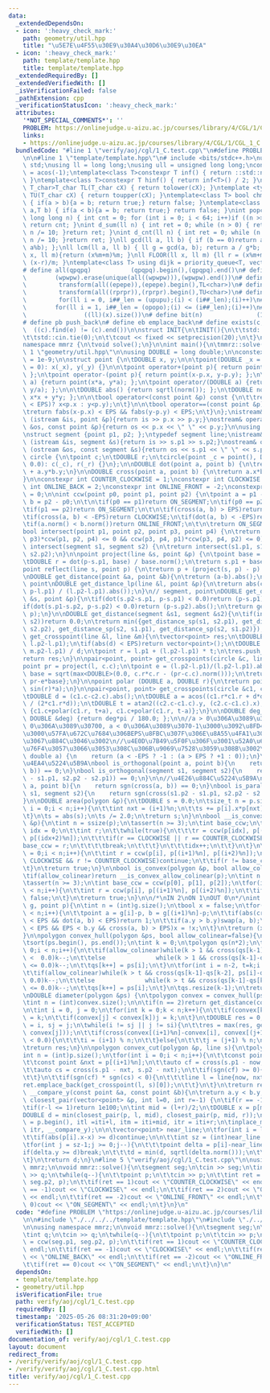 ```yaml
---
data:
  _extendedDependsOn:
  - icon: ':heavy_check_mark:'
    path: geometry/util.hpp
    title: "\u5E7E\u4F55\u30E9\u30A4\u30D6\u30E9\u30EA"
  - icon: ':heavy_check_mark:'
    path: template/template.hpp
    title: template/template.hpp
  _extendedRequiredBy: []
  _extendedVerifiedWith: []
  _isVerificationFailed: false
  _pathExtension: cpp
  _verificationStatusIcon: ':heavy_check_mark:'
  attributes:
    '*NOT_SPECIAL_COMMENTS*': ''
    PROBLEM: https://onlinejudge.u-aizu.ac.jp/courses/library/4/CGL/1/CGL_1_C
    links:
    - https://onlinejudge.u-aizu.ac.jp/courses/library/4/CGL/1/CGL_1_C
  bundledCode: "#line 1 \"verify/aoj/cgl/1_C.test.cpp\"\n#define PROBLEM \"https://onlinejudge.u-aizu.ac.jp/courses/library/4/CGL/1/CGL_1_C\"\
    \n\n#line 1 \"template/template.hpp\"\n# include <bits/stdc++.h>\nusing namespace\
    \ std;\nusing ll = long long;\nusing ull = unsigned long long;\nconst double pi\
    \ = acos(-1);\ntemplate<class T>constexpr T inf() { return ::std::numeric_limits<T>::max();\
    \ }\ntemplate<class T>constexpr T hinf() { return inf<T>() / 2; }\ntemplate <typename\
    \ T_char>T_char TL(T_char cX) { return tolower(cX); }\ntemplate <typename T_char>T_char\
    \ TU(T_char cX) { return toupper(cX); }\ntemplate<class T> bool chmin(T& a,T b)\
    \ { if(a > b){a = b; return true;} return false; }\ntemplate<class T> bool chmax(T&\
    \ a,T b) { if(a < b){a = b; return true;} return false; }\nint popcnt(unsigned\
    \ long long n) { int cnt = 0; for (int i = 0; i < 64; i++)if ((n >> i) & 1)cnt++;\
    \ return cnt; }\nint d_sum(ll n) { int ret = 0; while (n > 0) { ret += n % 10;\
    \ n /= 10; }return ret; }\nint d_cnt(ll n) { int ret = 0; while (n > 0) { ret++;\
    \ n /= 10; }return ret; }\nll gcd(ll a, ll b) { if (b == 0)return a; return gcd(b,\
    \ a%b); };\nll lcm(ll a, ll b) { ll g = gcd(a, b); return a / g*b; };\nll MOD(ll\
    \ x, ll m){return (x%m+m)%m; }\nll FLOOR(ll x, ll m) {ll r = (x%m+m)%m; return\
    \ (x-r)/m; }\ntemplate<class T> using dijk = priority_queue<T, vector<T>, greater<T>>;\n\
    # define all(qpqpq)           (qpqpq).begin(),(qpqpq).end()\n# define UNIQUE(wpwpw)\
    \        (wpwpw).erase(unique(all((wpwpw))),(wpwpw).end())\n# define LOWER(epepe)\
    \         transform(all((epepe)),(epepe).begin(),TL<char>)\n# define UPPER(rprpr)\
    \         transform(all((rprpr)),(rprpr).begin(),TU<char>)\n# define rep(i,upupu)\
    \         for(ll i = 0, i##_len = (upupu);(i) < (i##_len);(i)++)\n# define reps(i,opopo)\
    \        for(ll i = 1, i##_len = (opopo);(i) <= (i##_len);(i)++)\n# define len(x)\
    \                ((ll)(x).size())\n# define bit(n)               (1LL << (n))\n\
    # define pb push_back\n# define eb emplace_back\n# define exists(c, e)       \
    \  ((c).find(e) != (c).end())\n\nstruct INIT{\n\tINIT(){\n\t\tstd::ios::sync_with_stdio(false);\n\
    \t\tstd::cin.tie(0);\n\t\tcout << fixed << setprecision(20);\n\t}\n}INIT;\n\n\
    namespace mmrz {\n\tvoid solve();\n}\n\nint main(){\n\tmmrz::solve();\n}\n#line\
    \ 1 \"geometry/util.hpp\"\n\nusing DOUBLE = long double;\n\nconstexpr DOUBLE EPS\
    \ = 1e-9;\n\nstruct point {\n\tDOUBLE x, y;\n\n\tpoint(DOUBLE _x = 0, DOUBLE _y\
    \ = 0): x(_x), y(_y) {}\n\n\tpoint operator+(point p){ return point(x+p.x, y+p.y);\
    \ };\n\tpoint operator-(point p){ return point(x-p.x, y-p.y); };\n\tpoint operator*(DOUBLE\
    \ a) {return point(x*a, y*a); };\n\tpoint operator/(DOUBLE a) {return point(x/a,\
    \ y/a); };\n\n\tDOUBLE abs() {return sqrtl(norm()); };\n\tDOUBLE norm() {return\
    \ x*x + y*y; };\n\n\tbool operator<(const point &p) const {\n\t\treturn (not (fabs(x-p.x)\
    \ < EPS)? x<p.x : y<p.y);\n\t}\n\n\tbool operator==(const point &p) const {\n\t\
    \treturn fabs(x-p.x) < EPS && fabs(y-p.y) < EPS;\n\t}\n};\nistream& operator >>\
    \ (istream &is, point &p){return is >> p.x >> p.y;}\nostream& operator << (ostream\
    \ &os, const point &p){return os << p.x << \" \" << p.y;}\n\nusing polygon = vector<point>;\n\
    \nstruct segment {point p1, p2; };\ntypedef segment line;\nistream& operator >>\
    \ (istream &is, segment &s){return is >> s.p1 >> s.p2;}\nostream& operator <<\
    \ (ostream &os, const segment &s){return os << s.p1 << \" \" << s.p2;}\n\n\nstruct\
    \ circle {\n\tpoint c;\n\tDOUBLE r;\n\tcircle(point _c = point(), DOUBLE _r =\
    \ 0.0): c(_c), r(_r) {}\n};\n\nDOUBLE dot(point a, point b) {\n\treturn a.x*b.x\
    \ + a.y*b.y;\n}\n\nDOUBLE cross(point a, point b) {\n\treturn a.x*b.y - a.y*b.x;\n\
    }\n\nconstexpr int COUNTER_CLOCKWISE = 1;\nconstexpr int CLOCKWISE = -1;\nconstexpr\
    \ int ONLINE_BACK = 2;\nconstexpr int ONLINE_FRONT = -2;\nconstexpr int ON_SEGMENT\
    \ = 0;\n\nint ccw(point p0, point p1, point p2) {\n\tpoint a = p1 - p0;\n\tpoint\
    \ b = p2 - p0;\n\t\n\tif(p0 == p1)return ON_SEGMENT;\n\tif(p0 == p2)return ON_SEGMENT;\n\
    \tif(p1 == p2)return ON_SEGMENT;\n\t\n\tif(cross(a, b) > EPS)return COUNTER_CLOCKWISE;\n\
    \tif(cross(a, b) < -EPS)return CLOCKWISE;\n\tif(dot(a, b) < -EPS)return ONLINE_BACK;\n\
    \tif(a.norm() < b.norm())return ONLINE_FRONT;\n\t\n\treturn ON_SEGMENT;\n}\n\n\
    bool intersect(point p1, point p2, point p3, point p4) {\n\treturn (ccw(p1, p2,\
    \ p3)*ccw(p1, p2, p4) <= 0 && ccw(p3, p4, p1)*ccw(p3, p4, p2) <= 0);\n}\n\nbool\
    \ intersect(segment s1, segment s2) {\n\treturn intersect(s1.p1, s1.p2, s2.p1,\
    \ s2.p2);\n}\n\npoint project(line &s, point &p) {\n\tpoint base = s.p2 - s.p1;\n\
    \tDOUBLE r = dot(p-s.p1, base) / base.norm();\n\treturn s.p1 + base*r;\n}\n\n\
    point reflect(line s, point p) {\n\treturn p + (project(s, p) - p) * 2.0;\n}\n\
    \nDOUBLE get_distance(point &a, point &b){\n\treturn (a-b).abs();\n}\n\n// line,\
    \ point\nDOUBLE get_distance_lp(line &l, point &p){\n\treturn abs(cross(l.p2-l.p1,\
    \ p-l.p1) / (l.p2-l.p1).abs());\n}\n// segment, point\nDOUBLE get_distance_sp(segment\
    \ &s, point &p){\n\tif(dot(s.p2-s.p1, p-s.p1) < 0.0)return (p-s.p1).abs();\n\t\
    if(dot(s.p1-s.p2, p-s.p2) < 0.0)return (p-s.p2).abs();\n\treturn get_distance_lp(s,\
    \ p);\n}\n\nDOUBLE get_distance(segment &s1, segment &s2){\n\tif(intersect(s1,\
    \ s2))return 0.0;\n\treturn min({get_distance_sp(s1, s2.p1), get_distance_sp(s1,\
    \ s2.p2), get_distance_sp(s2, s1.p1), get_distance_sp(s2, s1.p2)});\n}\n\nvector<point>\
    \ get_crosspoint(line &l, line &m){\n\tvector<point> res;\n\tDOUBLE d = cross(m.p2-m.p1,\
    \ l.p2-l.p1);\n\tif(abs(d) < EPS)return vector<point>();\n\tDOUBLE t = cross(m.p2-m.p1,\
    \ m.p2-l.p1) / d;\n\tpoint r = l.p1 + (l.p2-l.p1) * t;\n\tres.push_back(r);\n\t\
    return res;\n}\n\npair<point, point> get_crosspoints(circle &c, line &l){\n\t\
    point pr = project(l, c.c);\n\tpoint e = (l.p2-l.p1)/(l.p2-l.p1).abs();\n\tDOUBLE\
    \ base = sqrt(max<DOUBLE>(0.0, c.r*c.r - (pr-c.c).norm()));\n\treturn {pr+e*base,\
    \ pr-e*base};\n}\n\npoint polar (DOUBLE a, DOUBLE r){\n\treturn point(cos(r)*a,\
    \ sin(r)*a);\n}\n\npair<point, point> get_crosspoints(circle &c1, circle &c2){\n\
    \tDOUBLE d = (c1.c-c2.c).abs();\n\tDOUBLE a = acos((c1.r*c1.r + d*d - c2.r*c2.r)\
    \ / (2*c1.r*d));\n\tDOUBLE t = atan2((c2.c-c1.c).y, (c2.c-c1.c).x);\n\treturn\
    \ {c1.c+polar(c1.r, t+a), c1.c+polar(c1.r, t-a)};\n}\n\nDOUBLE deg_to_rad(const\
    \ DOUBLE &deg) {return deg*pi / 180.0; };\n\n//a > 0\u306A\u3089\u3070+1, a ==\
    \ 0\u306A\u3089\u30700, a < 0\u306A\u3089\u3070-1\u3000\u3092\u8FD4\u3059\u3002\
    \u3000\u57FA\u672C\u7684\u306BEPS\u8FBC\u307F\u306E\u8A55\u4FA1\u306F\u3053\u308C\
    \u3067\u884C\u3046\u3002\n//\u4E0D\u7B49\u5F0F\u306F\u3001\u52A0\u6E1B\u7B97\u306B\
    \u76F4\u3057\u3066\u3053\u308C\u306B\u9069\u7528\u3059\u308B\u3002\nint sgn(const\
    \ double a) {\n    return (a < -EPS ? -1 : (a > EPS ? +1 : 0));\n}\n\n//\u76F4\
    \u4EA4\u5224\u5B9A\nbool is_orthogonal(point a, point b){\n    return sgn(dot(a,\
    \ b)) == 0;\n}\nbool is_orthogonal(segment s1, segment s2){\n    return sgn(dot(s1.p2\
    \ - s1.p1, s2.p2 - s2.p1)) == 0;\n}\n\n//\u4E26\u884C\u5224\u5B9A\nbool is_parallel(point\
    \ a, point b){\n    return sgn(cross(a, b)) == 0;\n}\nbool is_parallel(segment\
    \ s1, segment s2){\n    return sgn(cross(s1.p2 - s1.p1, s2.p2 - s2.p1)) == 0;\n\
    }\n\nDOUBLE area(polygon &p){\n\tDOUBLE s = 0.0;\n\tsize_t n = p.size();\n\tfor(size_t\
    \ i = 0;i < n;i++){\n\t\tint nxt = (i+1)%n;\n\t\ts += p[i].x*p[nxt].y - p[nxt].x*p[i].y;\n\
    \t}\n\ts = abs(s);\n\ts /= 2.0;\n\treturn s;\n}\n\nbool __is_convex_allow_colinear(polygon\
    \ &p){\n\tint n = ssize(p);\n\tassert(n >= 3);\n\tint base_ccw;\n\t{\n\t\tint\
    \ idx = 0;\n\t\tint r;\n\t\twhile(true){\n\t\t\tr = ccw(p[idx], p[(idx+1)%n],\
    \ p[(idx+2)%n]);\n\t\t\tif(r == CLOCKWISE || r == COUNTER_CLOCKWISE){\n\t\t\t\t\
    base_ccw = r;\n\t\t\t\tbreak;\n\t\t\t}\n\t\t\tidx++;\n\t\t}\n\t}\n\tfor(int i\
    \ = 0;i < n;i++){\n\t\tint r = ccw(p[i], p[(i+1)%n], p[(i+2)%n]);\n\t\tif(r !=\
    \ CLOCKWISE && r != COUNTER_CLOCKWISE)continue;\n\t\tif(r != base_ccw)return false;\n\
    \t}\n\treturn true;\n}\n\nbool is_convex(polygon &p, bool allow_colinear=false){\n\
    \tif(allow_colinear)return __is_convex_allow_colinear(p);\n\tint n = ssize(p);\n\
    \tassert(n >= 3);\n\tint base_ccw = ccw(p[0], p[1], p[2]);\n\tfor(int i = 0;i\
    \ < n;i++){\n\t\tint r = ccw(p[i], p[(i+1)%n], p[(i+2)%n]);\n\t\tif(r != base_ccw)return\
    \ false;\n\t}\n\treturn true;\n}\n\n/*\nIN 2\nON 1\nOUT 0\n*/\nint contains(polygon\
    \ g, point p){\n\tint n = (int)g.size();\n\tbool x = false;\n\tfor(int i = 0;i\
    \ < n;i++){\n\t\tpoint a = g[i]-p, b = g[(i+1)%n]-p;\n\t\tif(abs(cross(a, b))\
    \ < EPS && dot(a, b) < EPS)return 1;\n\t\tif(a.y > b.y)swap(a, b);\n\t\tif(a.y\
    \ < EPS && EPS < b.y && cross(a, b) > EPS)x = !x;\n\t}\n\treturn (x ? 2 : 0);\n\
    }\n\npolygon convex_hull(polygon &ps, bool allow_colinear=false){\n\tint n = (int)ps.size();\n\
    \tsort(ps.begin(), ps.end());\n\tint k = 0;\n\tpolygon qs(n*2);\n\tfor(int i =\
    \ 0;i < n;i++){\n\t\tif(allow_colinear)while(k > 1 && cross(qs[k-1]-qs[k-2], ps[i]-qs[k-1])\
    \ <  0.0)k--;\n\t\telse              while(k > 1 && cross(qs[k-1]-qs[k-2], ps[i]-qs[k-1])\
    \ <= 0.0)k--;\n\t\tqs[k++] = ps[i];\n\t}\n\tfor(int i = n-2, t=k;i >= 0;i--){\n\
    \t\tif(allow_colinear)while(k > t && cross(qs[k-1]-qs[k-2], ps[i]-qs[k-1]) < \
    \ 0.0)k--;\n\t\telse              while(k > t && cross(qs[k-1]-qs[k-2], ps[i]-qs[k-1])\
    \ <= 0.0)k--;\n\t\tqs[k++] = ps[i];\n\t}\n\tqs.resize(k-1);\n\treturn qs;\n}\n\
    \nDOUBLE diameter(polygon &ps) {\n\tpolygon convex = convex_hull(ps, false);\n\
    \tint n = (int)convex.size();\n\n\tif(n == 2)return get_distance(convex[0], convex[1]);\n\
    \n\tint i = 0, j = 0;\n\tfor(int k = 0;k < n;k++){\n\t\tif(convex[k] < convex[i])i\
    \ = k;\n\t\tif(convex[j] < convex[k])j = k;\n\t}\n\tDOUBLE res = 0;\n\tint si\
    \ = i, sj = j;\n\twhile(i != sj || j != si){\n\t\tres = max(res, get_distance(convex[i],\
    \ convex[j]));\n\t\tif(cross(convex[(i+1)%n]-convex[i], convex[(j+1)%n]-convex[j])\
    \ < 0.0){\n\t\t\ti = (i+1) % n;\n\t\t}else{\n\t\t\tj = (j+1) % n;\n\t\t}\n\t}\n\
    \treturn res;\n}\n\npolygon convex_cut(polygon &p, line s){\n\tpolygon ret;\n\t\
    int n = (int)p.size();\n\tfor(int i = 0;i < n;i++){\n\t\tconst point &now = p[i];\n\
    \t\tconst point &nxt = p[(i+1)%n];\n\t\tauto cf = cross(s.p1 - now, s.p2 - now);\n\
    \t\tauto cs = cross(s.p1 - nxt, s.p2 - nxt);\n\t\tif(sgn(cf) >= 0){\n\t\t\tret.emplace_back(now);\n\
    \t\t}\n\t\tif(sgn(cf) * sgn(cs) < 0){\n\t\t\tline l = line{now, nxt};\n\t\t\t\
    ret.emplace_back(get_crosspoint(l, s)[0]);\n\t\t}\n\t}\n\treturn ret;\n}\n\nbool\
    \ __compare_y(const point &a, const point &b){\n\treturn a.y < b.y;\n}\n\nDOUBLE\
    \ closest_pair(vector<point> &p, int l=0, int r=-1) {\n\tif(r == -1)r = (int)p.size();\n\
    \tif(r-l <= 1)return 1e100;\n\tint mid = (l+r)/2;\n\tDOUBLE x = p[mid].x;\n\t\
    DOUBLE d = min(closest_pair(p, l, mid), closest_pair(p, mid, r));\n\tauto iti\
    \ = p.begin(), itl =iti+l, itm = iti+mid, itr = iti+r;\n\tinplace_merge(itl, itm,\
    \ itr, __compare_y);\n\n\tvector<point> near_line;\n\tfor(int i = l;i < r;i++){\n\
    \t\tif(abs(p[i].x-x) >= d)continue;\n\n\t\tint sz = (int)near_line.size();\n\t\
    \tfor(int j = sz-1;j >= 0;j--){\n\t\t\tpoint delta = p[i]-near_line[j];\n\t\t\t\
    if(delta.y >= d)break;\n\t\t\td = min(d, sqrtl(delta.norm()));\n\t\t}\n\t\tnear_line.emplace_back(p[i]);\n\
    \t}\n\treturn d;\n}\n#line 5 \"verify/aoj/cgl/1_C.test.cpp\"\n\nusing namespace\
    \ mmrz;\n\nvoid mmrz::solve(){\n\tsegment seg;\n\tcin >> seg;\n\tint q;\n\tcin\
    \ >> q;\n\twhile(q--){\n\t\tpoint p;\n\t\tcin >> p;\n\t\tint ret = ccw(seg.p1,\
    \ seg.p2, p);\n\t\tif(ret == 1)cout << \"COUNTER_CLOCKWISE\" << endl;\n\t\tif(ret\
    \ == -1)cout << \"CLOCKWISE\" << endl;\n\t\tif(ret == 2)cout << \"ONLINE_BACK\"\
    \ << endl;\n\t\tif(ret == -2)cout << \"ONLINE_FRONT\" << endl;\n\t\tif(ret ==\
    \ 0)cout << \"ON_SEGMENT\" << endl;\n\t}\n}\n"
  code: "#define PROBLEM \"https://onlinejudge.u-aizu.ac.jp/courses/library/4/CGL/1/CGL_1_C\"\
    \n\n#include \"./../../../template/template.hpp\"\n#include \"./../../../geometry/util.hpp\"\
    \n\nusing namespace mmrz;\n\nvoid mmrz::solve(){\n\tsegment seg;\n\tcin >> seg;\n\
    \tint q;\n\tcin >> q;\n\twhile(q--){\n\t\tpoint p;\n\t\tcin >> p;\n\t\tint ret\
    \ = ccw(seg.p1, seg.p2, p);\n\t\tif(ret == 1)cout << \"COUNTER_CLOCKWISE\" <<\
    \ endl;\n\t\tif(ret == -1)cout << \"CLOCKWISE\" << endl;\n\t\tif(ret == 2)cout\
    \ << \"ONLINE_BACK\" << endl;\n\t\tif(ret == -2)cout << \"ONLINE_FRONT\" << endl;\n\
    \t\tif(ret == 0)cout << \"ON_SEGMENT\" << endl;\n\t}\n}\n"
  dependsOn:
  - template/template.hpp
  - geometry/util.hpp
  isVerificationFile: true
  path: verify/aoj/cgl/1_C.test.cpp
  requiredBy: []
  timestamp: '2025-05-26 08:31:20+09:00'
  verificationStatus: TEST_ACCEPTED
  verifiedWith: []
documentation_of: verify/aoj/cgl/1_C.test.cpp
layout: document
redirect_from:
- /verify/verify/aoj/cgl/1_C.test.cpp
- /verify/verify/aoj/cgl/1_C.test.cpp.html
title: verify/aoj/cgl/1_C.test.cpp
---
```

